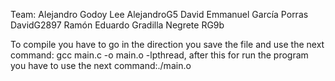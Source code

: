 Team:
Alejandro Godoy Lee AlejandroG5
David Emmanuel García Porras  DavidG2897
Ramón Eduardo Gradilla Negrete  RG9b

To compile you have to go in the direction you save the file and use the next command: gcc main.c -o main.o -lpthread, after this for run the program you have to use the next command:./main.o
